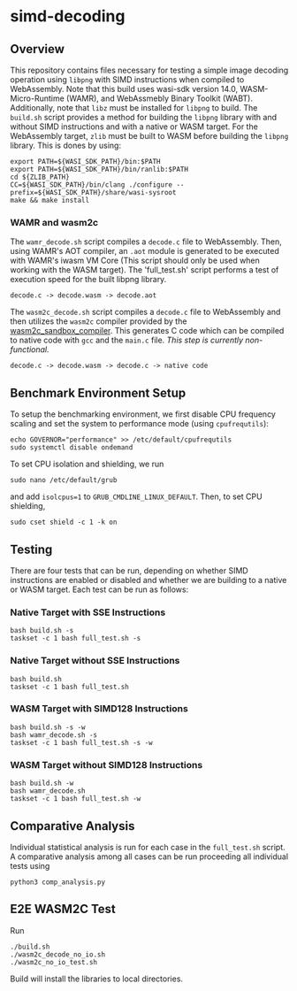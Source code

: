 # simd-decoding

## Overview ##
This repository contains files necessary for testing a simple image decoding operation using `libpng` with SIMD instructions when compiled to WebAssembly. Note that this build uses wasi-sdk version 14.0, WASM-Micro-Runtime (WAMR), and WebAssmebly Binary Toolkit (WABT). Additionally, note that `libz` must be installed for `libpng` to build. 
The `build.sh` script provides a method for building the `libpng` library with and without SIMD instructions and with a native or WASM target. For the WebAssembly target, `zlib` must be built to WASM before building the `libpng` library. This is dones by using:<br />

```shell
export PATH=${WASI_SDK_PATH}/bin:$PATH
export PATH=${WASI_SDK_PATH}/bin/ranlib:$PATH
cd ${ZLIB_PATH}
CC=${WASI_SDK_PATH}/bin/clang ./configure --prefix=${WASI_SDK_PATH}/share/wasi-sysroot
make && make install
```

### WAMR and wasm2c ###

The `wamr_decode.sh` script compiles a `decode.c` file to WebAssembly. Then, using WAMR's AOT compiler, an `.aot` module is generated to be executed with WAMR's iwasm VM Core (This script should only be used when working with the WASM target). The 'full_test.sh' script performs a test of execution speed for the built libpng library. 

```
decode.c -> decode.wasm -> decode.aot
```

The `wasm2c_decode.sh` script compiles a `decode.c` file to WebAssembly and then utilizes the `wasm2c` compiler provided by the [wasm2c_sandbox_compiler](https://github.com/wrv/wasm2c_sandbox_compiler/tree/simdeverywhere). This generates C code which can be compiled to native code with `gcc` and the `main.c` file. *This step is currently non-functional.* 

```
decode.c -> decode.wasm -> decode.c -> native code
```

## Benchmark Environment Setup ##

To setup the benchmarking environment, we first disable CPU frequency scaling and set the system to performance mode (using `cpufrequtils`):

```shell
echo GOVERNOR="performance" >> /etc/default/cpufrequtils
sudo systemctl disable ondemand
```

To set CPU isolation and shielding, we run

```shell
sudo nano /etc/default/grub
```

and add `isolcpus=1` to `GRUB_CMDLINE_LINUX_DEFAULT`. Then, to set CPU shielding, 

```shell
sudo cset shield -c 1 -k on
```

## Testing ##

There are four tests that can be run, depending on whether SIMD instructions are enabled or disabled and whether we are building to a native or WASM target. Each test can be run as follows:

### Native Target with SSE Instructions ###

```shell
bash build.sh -s
taskset -c 1 bash full_test.sh -s
```

### Native Target without SSE Instructions ###

```shell
bash build.sh
taskset -c 1 bash full_test.sh
```

### WASM Target with SIMD128 Instructions ###

```shell
bash build.sh -s -w
bash wamr_decode.sh -s
taskset -c 1 bash full_test.sh -s -w
```

### WASM Target without SIMD128 Instructions ###

```shell
bash build.sh -w
bash wamr_decode.sh 
taskset -c 1 bash full_test.sh -w
```

## Comparative Analysis ##

Individual statistical analysis is run for each case in the `full_test.sh` script. A comparative analysis among all cases can be run proceeding all individual tests using

```shell
python3 comp_analysis.py
```


## E2E WASM2C Test

Run
```shell
./build.sh
./wasm2c_decode_no_io.sh
./wasm2c_no_io_test.sh
```

Build will install the libraries to local directories. 